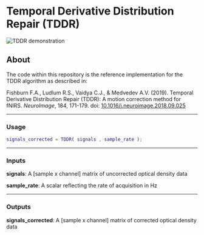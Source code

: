 # Temporal Derivative Distribution Repair (TDDR)
![TDDR demonstration](https://raw.githubusercontent.com/frankfishburn/TDDR/master/demo.png)
## About
The code within this repository is the reference implementation for the TDDR algorithm as described in:

Fishburn F.A., Ludlum R.S., Vaidya C.J., & Medvedev A.V. (2019). Temporal Derivative Distribution Repair (TDDR): A motion correction method for fNIRS. _NeuroImage_, 184, 171-179. doi: [10.1016/j.neuroimage.2018.09.025](https://doi.org/10.1016/j.neuroimage.2018.09.025)

---
### Usage
```matlab
signals_corrected = TDDR( signals , sample_rate );
```

---
### Inputs
**signals**: A [sample x channel] matrix of uncorrected optical density data

**sample_rate**: A scalar reflecting the rate of acquisition in Hz

---
### Outputs
   **signals_corrected**: A [sample x channel] matrix of corrected optical density data
